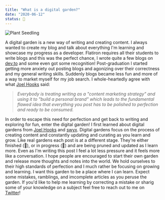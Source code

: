 ```yaml
---
title: "What is a digital garden?"
date: "2020-06-12"
status: 🌻
---
```


<img src="../../images/plantSeedlings.jpeg" alt="Plant Seedling" />

A digital garden is a new way of writing and creating content. I always wanted to create my blog and talk about everything I'm learning and showcase my progress as a developer. Flatiron requires all their students to write blogs and this was the perfect chance, I wrote quite a few blogs on [dev.to](https://dev.to/talia) and some even got some recognition! Post-graduation I started getting more anxiety out posting blogs and agonizing over their correctness and my general writing skills. Suddenly blogs became less fun and more of a way to market myself for my job search. I whole-heartedly agree with what [Joel Hooks](https://joelhooks.com/on-writing-more) said:

> _Everybody is treating writing as a "content marketing strategy" and using it to "build a personal brand" which leads to the fundamental flawed idea that everything you post has to be polished to perfection and ready to be consumed._

In order to escape this need for perfection and get back to writing and exploring for fun, enter the digital garden! I first learned about digital gardens from [Joel Hooks](https://joelhooks.com/digital-garden) and [swyx](https://www.swyx.io/writing/digital-garden-tos/). Digital gardens focus on the process of creating content and constantly updating and curating as you learn and grow. Like real gardens each post is at a different stage. They're either finished (🌻), or in progress (🌱) and are being pruned and updated as I learn more. Even as I'm writing this post I feel a lot less pressure and it feels more like a conversation. I hope people are encouraged to start their own garden and release more thoughts and notes into the world. We hold ourselves to their high standards of perfection and I much rather be focusing on growing and learning. I want this garden to be a place where I can learn. Expect some mistakes, ramblings, and imcomplete articles as you peruse the garden. If you'd like to help me learning by correcting a mistake or sharig some of your knowledge on a subject feel free to reach out to me on [Twitter](https://twitter.com/jenkens_)!

